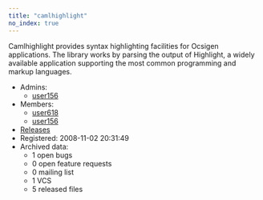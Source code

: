 ```yaml
---
title: "camlhighlight"
no_index: true
---
```


Camlhighlight provides syntax highlighting facilities for Ocsigen applications.  The library works by parsing the output of Highlight, a widely available application supporting the most common programming and markup languages.


* Admins:
  * [user156](/users/user156)
* Members:
  * [user618](/users/user618)
  * [user156](/users/user156)
* [Releases](https://download.ocamlcore.org/camlhighlight)
* Registered: 2008-11-02 20:31:49
* Archived data:
  * 1 open bugs
  * 0 open feature requests
  * 0 mailing list
  * 1 VCS
  * 5 released files
